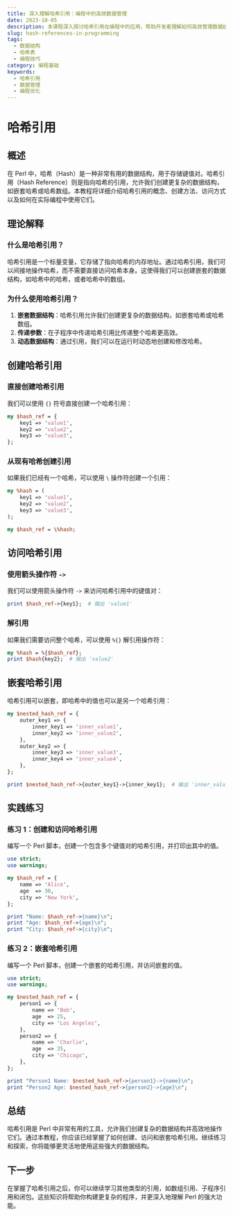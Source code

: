 ```yaml
---
title: 深入理解哈希引用：编程中的高效数据管理
date: 2023-10-05
description: 本课程深入探讨哈希引用在编程中的应用，帮助开发者理解如何高效管理数据结构，提升代码性能。
slug: hash-references-in-programming
tags:
  - 数据结构
  - 哈希表
  - 编程技巧
category: 编程基础
keywords:
  - 哈希引用
  - 数据管理
  - 编程优化
---
```


# 哈希引用

## 概述

在 Perl 中，哈希（Hash）是一种非常有用的数据结构，用于存储键值对。哈希引用（Hash Reference）则是指向哈希的引用，允许我们创建更复杂的数据结构，如嵌套哈希或哈希数组。本教程将详细介绍哈希引用的概念、创建方法、访问方式以及如何在实际编程中使用它们。

## 理论解释

### 什么是哈希引用？

哈希引用是一个标量变量，它存储了指向哈希的内存地址。通过哈希引用，我们可以间接地操作哈希，而不需要直接访问哈希本身。这使得我们可以创建嵌套的数据结构，如哈希中的哈希，或者哈希中的数组。

### 为什么使用哈希引用？

1. **嵌套数据结构**：哈希引用允许我们创建更复杂的数据结构，如嵌套哈希或哈希数组。
2. **传递参数**：在子程序中传递哈希引用比传递整个哈希更高效。
3. **动态数据结构**：通过引用，我们可以在运行时动态地创建和修改哈希。

## 创建哈希引用

### 直接创建哈希引用

我们可以使用 `{}` 符号直接创建一个哈希引用：

```perl
my $hash_ref = {
    key1 => 'value1',
    key2 => 'value2',
    key3 => 'value3',
};
```

### 从现有哈希创建引用

如果我们已经有一个哈希，可以使用 `\` 操作符创建一个引用：

```perl
my %hash = (
    key1 => 'value1',
    key2 => 'value2',
    key3 => 'value3',
);

my $hash_ref = \%hash;
```

## 访问哈希引用

### 使用箭头操作符 `->`

我们可以使用箭头操作符 `->` 来访问哈希引用中的键值对：

```perl
print $hash_ref->{key1};  # 输出 'value1'
```

### 解引用

如果我们需要访问整个哈希，可以使用 `%{}` 解引用操作符：

```perl
my %hash = %{$hash_ref};
print $hash{key2};  # 输出 'value2'
```

## 嵌套哈希引用

哈希引用可以嵌套，即哈希中的值也可以是另一个哈希引用：

```perl
my $nested_hash_ref = {
    outer_key1 => {
        inner_key1 => 'inner_value1',
        inner_key2 => 'inner_value2',
    },
    outer_key2 => {
        inner_key3 => 'inner_value3',
        inner_key4 => 'inner_value4',
    },
};

print $nested_hash_ref->{outer_key1}->{inner_key1};  # 输出 'inner_value1'
```

## 实践练习

### 练习 1：创建和访问哈希引用

编写一个 Perl 脚本，创建一个包含多个键值对的哈希引用，并打印出其中的值。

```perl
use strict;
use warnings;

my $hash_ref = {
    name => 'Alice',
    age  => 30,
    city => 'New York',
};

print "Name: $hash_ref->{name}\n";
print "Age: $hash_ref->{age}\n";
print "City: $hash_ref->{city}\n";
```

### 练习 2：嵌套哈希引用

编写一个 Perl 脚本，创建一个嵌套的哈希引用，并访问嵌套的值。

```perl
use strict;
use warnings;

my $nested_hash_ref = {
    person1 => {
        name => 'Bob',
        age  => 25,
        city => 'Los Angeles',
    },
    person2 => {
        name => 'Charlie',
        age  => 35,
        city => 'Chicago',
    },
};

print "Person1 Name: $nested_hash_ref->{person1}->{name}\n";
print "Person2 Age: $nested_hash_ref->{person2}->{age}\n";
```

## 总结

哈希引用是 Perl 中非常有用的工具，允许我们创建复杂的数据结构并高效地操作它们。通过本教程，你应该已经掌握了如何创建、访问和嵌套哈希引用。继续练习和探索，你将能够更灵活地使用这些强大的数据结构。

## 下一步

在掌握了哈希引用之后，你可以继续学习其他类型的引用，如数组引用、子程序引用和闭包。这些知识将帮助你构建更复杂的程序，并更深入地理解 Perl 的强大功能。